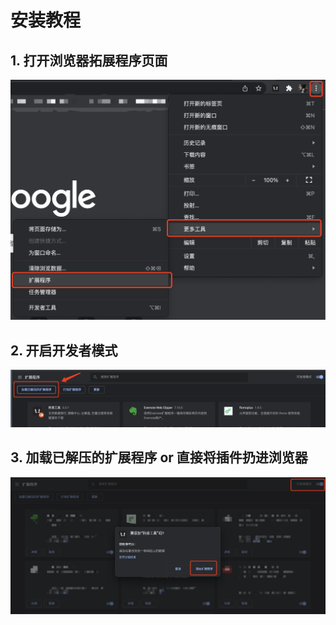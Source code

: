 # 安装教程

## 1. 打开浏览器拓展程序页面
![Step 1](./assets/install1.png)

## 2. 开启开发者模式
![Step 2](./assets/install2.png)

## 3. 加载已解压的扩展程序 or 直接将插件扔进浏览器
![Step 3](./assets/install3.png)
